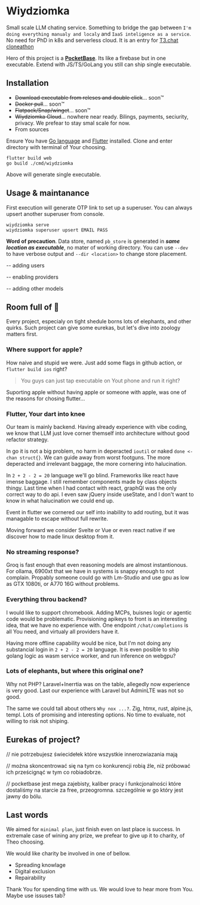 # Wiydziomka

Small scale LLM chating service.
Something to bridge the gap between `I'm doing everything manualy and localy`
and `IaaS inteligence as a service`.
No need for PhD in k8s and serverless cloud.
It is an entry for [T3.chat cloneathon](https://cloneathon.t3.chat/)

Hero of this project is a **[PocketBase](https://cloneathon.t3.chat/)**. Its like a firebase but in one executable.
Extend with JS/TS/GoLang you still can ship single executable.

## Installation

 - ~~Download executable from releses and double click~~... soon™
 - ~~Docker pull~~... soon™
 - ~~Flatpack/Snap/winget~~... soon™
 - ~~Wiydziomka Cloud~~... nowhere near ready. Bilings, payments, seciurity, privacy. We prefear to stay smal scale for now.
 - From sources

Ensure You have [Go language](https://go.dev/dl/)
and [Flutter](https://docs.flutter.dev/get-started/install) installed.
Clone and enter directory with terminal of Your choosing.

```shell
flutter build web
go build ./cmd/wiydziomka
```

Above will generate single executable.

## Usage & maintanance

First execution will generate OTP link to set up a superuser.
You can always upsert another superuser from console.

```shell
wiydziomka serve
wiydziomka superuser upsert EMAIL PASS
```

**Word of precaution**. Data store, named `pb_store` is generated
in ***same location as executable***, no mater of working directory.
You can use `--dev` to have verbose output and `--dir <location>`
to change store placement.

-- adding users

-- enabling providers

-- adding other models

## Room full of 🐘

Every project, especialy on tight shedule borns lots of elephants, and other quirks. Such project can give some eurekas, but let's dive into zoology matters first.

### Where support for apple?

How naive and stupid we were.
Just add some flags in github action, or `flutter build ios` right?

> You guys can just tap executable on Yout phone and run it right?

Suporting apple without having apple or someone with apple,
was one of the reasons for chosing flutter...

### Flutter, Your dart into knee

Our team is mainly backend.
Having already experience with vibe coding,
we know that LLM just love corner themself
into architecture without good refactor strategy.

In go it is not a big problem, no harm in deperacted `ioutil`
or naked `done <-chan struct{}`. We can guide away from worst footguns.
The more deperacted and irrelevant baggage, the more cornering into halucination.

In `2 + 2 - 2 = 20` language we'll go blind.
Frameworks like react have imense baggage.
I still remember components made by class objects thingy.
Last time when I had contact with react,
graphQl was the only correct way to do api.
I even saw jQuery inside useState,
and I don't want to know in what halucination we could end up.

Event in flutter we cornered our self into inability to add routing,
but it was managable to escape without full rewrite.

Moving forward we consider Svelte or Vue or even react native if we discover how to made linux desktop from it.

### No streaming response?

Groq is fast enough that even reasoning models are almost instantionous.
For ollama, 6900xt that we have in systems is snappy enough to not complain.
Propably someone could go with Lm-Studio and use gpu as low as GTX 1080ti,
or A770 16G without problems.

### Everything throu backend?

I would like to support chromebook.
Adding MCPs, buisnes logic or agentic code would be problematic.
Provisioning apikeys to front is an interesting idea,
that we have no experience with.
One endpoint `/chat/completions` is all You need,
and virtualy all providers have it.

Having more offline capability would be nice,
but I'm not doing any substancial login in `2 + 2 - 2 = 20` language.
It is even posible to ship golang logic as wasm service worker,
and run inference on webgpu?

### Lots of elephants, but where this original one?

Why not PHP? Laravel+Inerrtia was on the table,
allegedly now experience is very good.
Last our experience with Laravel but AdminLTE was not so good.

The same we could tall about others `Why nox ...?`.
Zig, htmx, rust, alpine.js, templ.
Lots of promising and interesting options.
No time to evaluate, not willing to risk not shiping.

## Eurekas of project?

// nie potrzebujesz świecidełek które wszystkie innerozwiazania mają

// można skoncentrować się na tym co konkurencji robią źle, niż próbować ich prześcignąć w tym co robiadobrze.

// pocketbase jest mega zajebisty, kaliber pracy i funkcjonalności które dostaliśmy na starcie za free, przeogromna. szczególnie w go który jest jawny do bólu.

## Last words

We aimed for `minimal plan`, just finish even on last place is success.
In extremale case of wining any prize, we prefear to give up it to charity,
of Theo choosing.

We would like charity be involved in one of bellow.

 - Spreading knowlage
 - Digital exclusion
 - Repairability

Thank You for spending time with us.
We would love to hear more from You.
Maybe use issuses tab?

